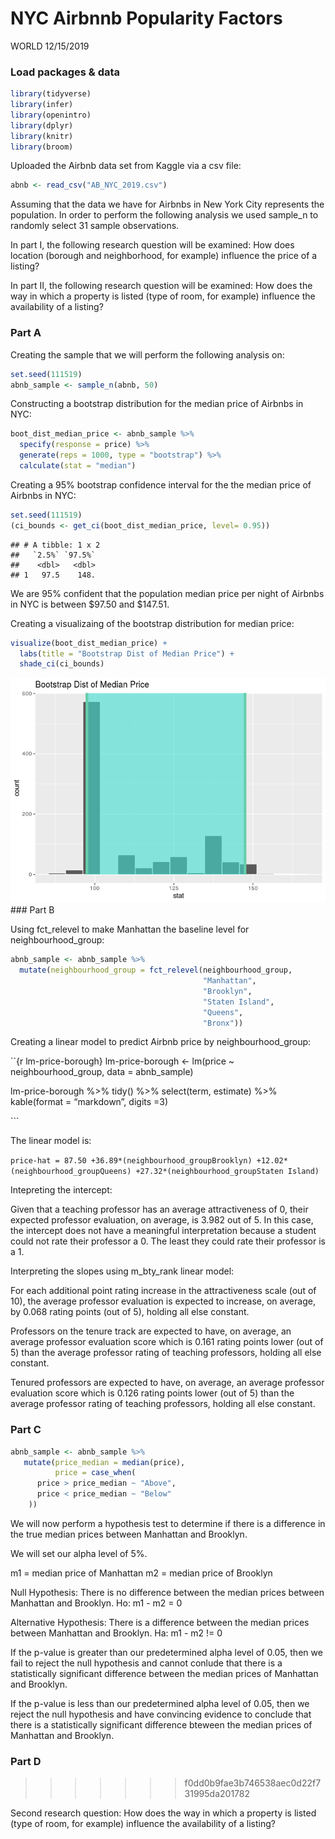 NYC Airbnnb Popularity Factors
================
WORLD
12/15/2019

### Load packages & data

``` r
library(tidyverse) 
library(infer)
library(openintro)
library(dplyr)
library(knitr)
library(broom)
```

Uploaded the Airbnb data set from Kaggle via a csv file:

``` r
abnb <- read_csv("AB_NYC_2019.csv")
```

Assuming that the data we have for Airbnbs in New York City represents
the population. In order to perform the following analysis we used
sample\_n to randomly select 31 sample observations.

In part I, the following research question will be examined: How does
location (borough and neighborhood, for example) influence the price of
a listing?

In part II, the following research question will be examined: How does
the way in which a property is listed (type of room, for example)
influence the availability of a listing?

### Part A

Creating the sample that we will perform the following analysis on:

``` r
set.seed(111519)
abnb_sample <- sample_n(abnb, 50)
```

Constructing a bootstrap distribution for the median price of Airbnbs in
NYC:

``` r
boot_dist_median_price <- abnb_sample %>%
  specify(response = price) %>%
  generate(reps = 1000, type = "bootstrap") %>%
  calculate(stat = "median")
```

Creating a 95% bootstrap confidence interval for the the median price of
Airbnbs in NYC:

``` r
set.seed(111519)
(ci_bounds <- get_ci(boot_dist_median_price, level= 0.95))
```

    ## # A tibble: 1 x 2
    ##   `2.5%` `97.5%`
    ##    <dbl>   <dbl>
    ## 1   97.5    148.

We are 95% confident that the population median price per night of
Airbnbs in NYC is between $97.50 and $147.51.

Creating a visualizaing of the bootstrap distribution for median price:

``` r
visualize(boot_dist_median_price) + 
  labs(title = "Bootstrap Dist of Median Price") +
  shade_ci(ci_bounds)
```

![](data-analysis_files/figure-gfm/boot_dist_median_vis-1.png)<!-- -->
\#\#\# Part B

Using fct\_relevel to make Manhattan the baseline level for
neighbourhood\_group:

``` r
abnb_sample <- abnb_sample %>%
  mutate(neighbourhood_group = fct_relevel(neighbourhood_group, 
                                           "Manhattan", 
                                           "Brooklyn",
                                           "Staten Island",
                                           "Queens",
                                           "Bronx"))
```

Creating a linear model to predict Airbnb price by neighbourhood\_group:

\`\`{r lm-price-borough} lm-price-borough \<- lm(price ~
neighbourhood\_group, data = abnb\_sample)

lm-price-borough %\>% tidy() %\>% select(term, estimate) %\>%
kable(format = “markdown”, digits =3)

\`\`\`

The linear model is:

`price-hat = 87.50 +36.89*(neighbourhood_groupBrooklyn)
+12.02*(neighbourhood_groupQueens) +27.32*(neighbourhood_groupStaten
Island)`

Intepreting the intercept:

Given that a teaching professor has an average attractiveness of 0,
their expected professor evaluation, on average, is 3.982 out of 5. In
this case, the intercept does not have a meaningful interpretation
because a student could not rate their professor a 0. The least they
could rate their professor is a 1.

Interpreting the slopes using m\_bty\_rank linear model:

For each additional point rating increase in the attractiveness scale
(out of 10), the average professor evaluation is expected to increase,
on average, by 0.068 rating points (out of 5), holding all else
constant.

Professors on the tenure track are expected to have, on average, an
average professor evaluation score which is 0.161 rating points lower
(out of 5) than the average professor rating of teaching professors,
holding all else constant.

Tenured professors are expected to have, on average, an average
professor evaluation score which is 0.126 rating points lower (out of 5)
than the average professor rating of teaching professors, holding all
else constant.

### Part C

``` r
abnb_sample <- abnb_sample %>%
   mutate(price_median = median(price), 
          price = case_when(
      price > price_median ~ "Above",
      price < price_median ~ "Below"
    ))
```

We will now perform a hypothesis test to determine if there is a
difference in the true median prices between Manhattan and Brooklyn.

We will set our alpha level of 5%.

m1 = median price of Manhattan m2 = median price of Brooklyn

Null Hypothesis: There is no difference between the median prices
between Manhattan and Brooklyn. Ho: m1 - m2 = 0

Alternative Hypothesis: There is a difference between the median prices
between Manhattan and Brooklyn. Ha: m1 - m2 \!= 0

If the p-value is greater than our predetermined alpha level of 0.05,
then we fail to reject the null hypothesis and cannot conlude that there
is a statistically significant difference between the median prices of
Manhattan and Brooklyn.

If the p-value is less than our predetermined alpha level of 0.05, then
we reject the null hypothesis and have convincing evidence to conclude
that there is a statistically significant difference bteween the median
prices of Manhattan and Brooklyn.

### Part D

> > > > > > > f0dd0b9fae3b746538aec0d22f731995da201782

Second research question: How does the way in which a property is listed
(type of room, for example) influence the availability of a listing?
